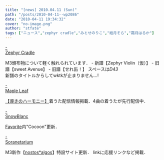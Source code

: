 ```yaml
---
title: "[news] 2010.04.11 (Sun)"
path: "/posts/2010-04-11--wp2086"
date: "2010-04-11 19:34:32"
cover: "no-image.png"
author: "stfate"
tags: ["ニュース","zephyr cradle","みとせのりこ","結月そら","霜月はるか"]
---
```


<style type="text/css">
<!--
p {white-space: pre-wrap};
-->
</style>

<a class="topics" href="http://www.zephyr-cradle.info/diary/" target="_blank">- Zephyr Cradle</a>
<div class="news">M3頒布物について軽く触れられています．
- 新譜【Zephyr Violin（仮）】
- 旧譜【sweet Avenue】
- 旧譜【せれ缶！】
スペースは<em>D43</em>
<div id="talk">新譜のタイトルからしてwktkが止まりません…!</div></div>

<a class="topics" href="http://shimotsukin.com/" target="_blank">- Maple Leaf</a>
<div class="news"><a href="http://www.team-e.co.jp/sp/harmony/promotion.html" target="_blank">【導きのハーモニー】</a>着うた配信情報掲載．4曲の着うたが先行配信中．</div>

<a class="topics" href="http://blog.snowblanc.net/" target="_blank">- SnowBlanc</a>
<div class="news"><a href="http://www.snowblanc.net/favorite/index.html" target="_blank">Favorite</a>内"Cocoon"更新．</div>

<a class="topics" href="http://soranetarium.com/" target="_blank">- Soranetarium</a>
<div class="news">M3新作【<a href="http://nostos.soranetarium.com/" target="_blank">nostos*algos</a>】特設サイト更新．
linkに応援リンクなど掲載．</div>